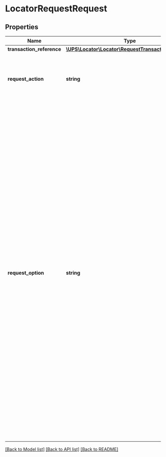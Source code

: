 # LocatorRequestRequest

## Properties
Name | Type | Description | Notes
------------ | ------------- | ------------- | -------------
**transaction_reference** | [**\UPS\Locator\Locator\RequestTransactionReference**](RequestTransactionReference.md) |  | [optional] 
**request_action** | **string** | Indicates the action to be taken by the XML service.  The only valid value is &#x27;Locator&#x27;. | 
**request_option** | **string** | Indicates the type of request. Valid values: 1-Locations (Drop Locations and Will call locations) 8-All available Additional Services 16-All available Program Types 24-All available Additional Services and Program types 32-All available Retail Locations 40-All available Retail Locations and Additional Services  48-All available Retail Locations and Program Types  56-All available Retail Locations, Additional Services and Program Types  64-Search for UPS Access Point Locations. | 

[[Back to Model list]](../../README.md#documentation-for-models) [[Back to API list]](../../README.md#documentation-for-api-endpoints) [[Back to README]](../../README.md)

